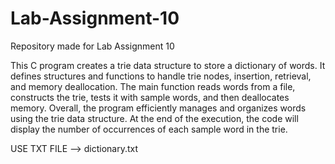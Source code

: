# Lab-Assignment-10
Repository made for Lab Assignment 10

This C program creates a trie data structure to store a dictionary of words. It defines structures and functions to 
handle trie nodes, insertion, retrieval, and memory deallocation. The main function reads words from a file, constructs 
the trie, tests it with sample words, and then deallocates memory. Overall, the program efficiently manages and 
organizes words using the trie data structure. At the end of the execution, the code will display the number of
occurrences of each sample word in the trie. 

USE TXT FILE --> dictionary.txt 
